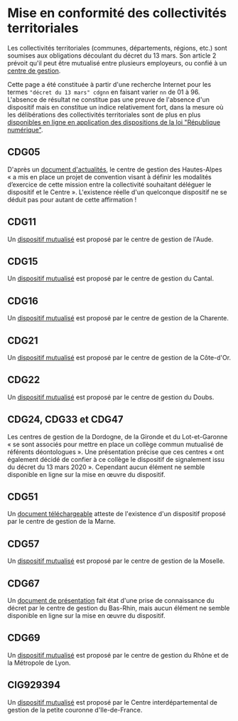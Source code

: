 # Mise en conformité des collectivités territoriales

Les collectivités territoriales (communes, départements, régions, etc.) sont soumises aux obligations découlant du décret du 13 mars. Son article 2 prévoit qu'il peut être mutualisé entre plusieurs employeurs, ou confié à un [centre de gestion](http://fncdg.com/centre-de-gestion/).

Cette page a été constituée à partir d'une recherche Internet pour les termes `"décret du 13 mars" cdgnn` en faisant varier `nn` de 01 à 96. L'absence de résultat ne constitue pas une preuve de l'absence d'un dispositif mais en constitue un indice relativement fort, dans la mesure où les délibérations des collectivités territoriales sont de plus en plus [disponibles en ligne en application des dispositions de la loi "République numérique"](https://www.cnil.fr/fr/quelles-sont-les-obligations-de-publication-en-ligne).

## CDG05

D'après un [document d'actualités](https://www.cdg05.fr/storage/upload/newsletter/409/L_Actu_du_mois_de_Mai_2021.pdf), le centre de gestion des Hautes-Alpes « a mis en place un projet de convention visant à définir les modalités d’exercice de cette mission entre la collectivité souhaitant déléguer le dispositif et le Centre ». L'existence réelle d'un quelconque dispositif ne se déduit pas pour autant de cette affirmation !

## CDG11

Un [dispositif mutualisé](https://www.cdg11.fr/deontologie-et-mediation/referent-alerte-et-signalements-avdhas/) est proposé par le centre de gestion de l'Aude.

## CDG15

Un [dispositif mutualisé](http://www.cdg15.fr/cdg/index.php/dispositifdesignalement/presentationsignalement) est proposé par le centre de gestion du Cantal.

## CDG16

Un [dispositif mutualisé](https://www.cdg16.fr/index-module-orki-page-view-id-159.html) est proposé par le centre de gestion de la Charente.

## CDG21

Un [dispositif mutualisé](http://www.cdg21.fr/index.php/pole-prevention/dispositif-de-signalement/l-agent) est proposé par le centre de gestion de la Côte-d'Or.

## CDG22

Un [dispositif mutualisé](http://www.cdg25.org/prestation/violence-discrimination-harcelement-et-sexisme/) est proposé par le centre de gestion du Doubs.

## CDG24, CDG33 et CDG47

Les centres de gestion de la Dordogne, de la Gironde et du Lot-et-Garonne « se sont associés pour mettre en place un collège commun mutualisé de référents déontologues ». Une présentation précise que ces centres « ont également décidé de confier à ce collège le dispositif de signalement issu du décret du 13 mars 2020 ». Cependant aucun élément ne semble disponible en ligne sur la mise en œuvre du dispositif.

## CDG51

Un [document téléchargeable](https://51.cdgplus.fr/wp-content/uploads/sites/6/Documents/Signalement/Convention_CDG.docx) atteste de l'existence d'un dispositif proposé par le centre de gestion de la Marne.

## CDG57

Un [dispositif mutualisé](https://www.cdg57.fr/agent/signalement/) est proposé par le centre de gestion de la Moselle.

## CDG67

Un [document de présentation](https://www.cdg67.fr/coronavirus/pole-juridique/violences-sexuelles-et-sexistes-au-travail-disposition-de-signalement) fait état d'une prise de connaissance du décret par le centre de gestion du Bas-Rhin, mais aucun élément ne semble disponible en ligne sur la mise en œuvre du dispositif.

## CDG69

Un [dispositif mutualisé](https://extranet.cdg69.fr/signalement-actes-violence-discrimination) est proposé par le centre de gestion du Rhône et de la Métropole de Lyon.

## CIG929394

Un [dispositif mutualisé](https://www.cig929394.fr/grh/expertise/signalement-actes-violence-discrimination-harcelement-ou-agissements-sexistes-quelles-obligations-pour-employeurs) est proposé par le Centre interdépartemental de gestion de la petite couronne d'Ile-de-France.